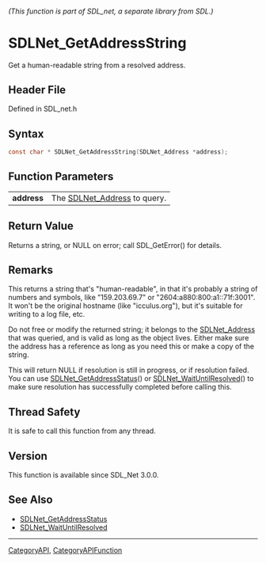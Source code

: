###### (This function is part of SDL_net, a separate library from SDL.)
# SDLNet_GetAddressString

Get a human-readable string from a resolved address.

## Header File

Defined in SDL_net.h

## Syntax

```c
const char * SDLNet_GetAddressString(SDLNet_Address *address);

```

## Function Parameters

|                 |                                                |
| --------------- | ---------------------------------------------- |
| **address**     | The [SDLNet_Address](SDLNet_Address) to query. |

## Return Value

Returns a string, or NULL on error; call SDL_GetError() for details.

## Remarks

This returns a string that's "human-readable", in that it's probably a
string of numbers and symbols, like "159.203.69.7" or
"2604:a880:800:a1::71f:3001". It won't be the original hostname (like
"icculus.org"), but it's suitable for writing to a log file, etc.

Do not free or modify the returned string; it belongs to the
[SDLNet_Address](SDLNet_Address) that was queried, and is valid as long as
the object lives. Either make sure the address has a reference as long as
you need this or make a copy of the string.

This will return NULL if resolution is still in progress, or if resolution
failed. You can use [SDLNet_GetAddressStatus](SDLNet_GetAddressStatus)() or
[SDLNet_WaitUntilResolved](SDLNet_WaitUntilResolved)() to make sure
resolution has successfully completed before calling this.

## Thread Safety

It is safe to call this function from any thread.

## Version

This function is available since SDL_Net 3.0.0.

## See Also

- [SDLNet_GetAddressStatus](SDLNet_GetAddressStatus)
- [SDLNet_WaitUntilResolved](SDLNet_WaitUntilResolved)

----
[CategoryAPI](CategoryAPI), [CategoryAPIFunction](CategoryAPIFunction)

